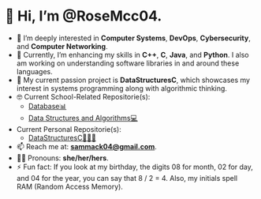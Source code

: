 # 👋 Hi, I’m **@RoseMcc04**.

- 👀 I’m deeply interested in **Computer Systems**, **DevOps**, **Cybersecurity**, and **Computer Networking**. 
- 🌱 Currently, I’m enhancing my skills in **C++**, **C**, **Java**, and **Python**. I also am working on understanding software libraries in and around these languages. 
- 💞️ My current passion project is **DataStructuresC**, which showcases my interest in systems programming along with algorithmic thinking.
- 🤓 Current School-Related Repositorie(s):
    - [Database📊](https://github.com/RoseMcc04/CS-3430-RoseMcC)
    - [Data Structures and Algorithms💻](https://github.com/RoseMcc04/CS-3460-RoseMcC)
- Current Personal Repositorie(s):
    - [DataStructuresC👨🏻‍💻](https://github.com/RoseMcc04/DataStructuresC)
- 📫 Reach me at: **sammack04@gmail.com**.
- 🏳️‍⚧️ Pronouns: **she/her/hers**.
- ⚡ Fun fact: If you look at my birthday, the digits 08 for month, 02 for day, and 04 for the year, you can say that 8 / 2 = 4. Also, my initials spell RAM (Random Access Memory).
